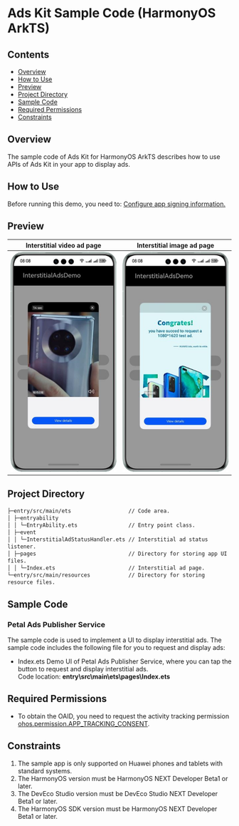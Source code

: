 # Ads Kit Sample Code (HarmonyOS ArkTS)
## Contents

* [Overview](#Overview)
* [How to Use](#How-to-Use)
* [Preview](#Preview)
* [Project Directory](#Project-Directory)
* [Sample Code](#Sample-Code)
* [Required Permissions](#Required-Permissions)
* [Constraints](#Constraints)


## Overview
The sample code of Ads Kit for HarmonyOS ArkTS describes how to use APIs of Ads Kit in your app to display ads.

## How to Use

Before running this demo, you need to: [Configure app signing information.](https://developer.huawei.com/consumer/en/doc/harmonyos-guides-V5/application-dev-guide-V5#section42841246144813)

## Preview
| **Interstitial video ad page**                            | **Interstitial image ad page**                                             |
|--------------------------------------------|-----------------------------------------------------------|
| ![avatar](./screenshots/device_en/interstitial_video_en.jpg) | ![avatar](./screenshots/device_en/interstitial_pictures_en.jpg) |

## Project Directory
```
├─entry/src/main/ets                  // Code area. 
│ ├─entryability
│ │ └─EntryAbility.ets                // Entry point class.
│ ├─event   
│ │ └─InterstitialAdStatusHandler.ets // Interstitial ad status listener.
│ ├─pages                             // Directory for storing app UI files.               
│ │ └─Index.ets                       // Interstitial ad page.
└─entry/src/main/resources            // Directory for storing resource files.
```

## Sample Code
### Petal Ads Publisher Service
The sample code is used to implement a UI to display interstitial ads.
The sample code includes the following file for you to request and display ads:

* Index.ets
Demo UI of Petal Ads Publisher Service, where you can tap the button to request and display interstitial ads.
<br>Code location: **entry\src\main\ets\pages\Index.ets**<br>

## Required Permissions

* To obtain the OAID, you need to request the activity tracking permission [ohos.permission.APP_TRACKING_CONSENT](https://developer.huawei.com/consumer/en/doc/harmonyos-guides-V5/permissions-for-all-V5#ohospermissionapp_tracking_consent).

## Constraints

1. The sample app is only supported on Huawei phones and tablets with standard systems.
2. The HarmonyOS version must be HarmonyOS NEXT Developer Beta1 or later.
3. The DevEco Studio version must be DevEco Studio NEXT Developer Beta1 or later.
4. The HarmonyOS SDK version must be HarmonyOS NEXT Developer Beta1 or later.
